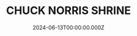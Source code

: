 ---
date: 2024-06-13T00:00:00.000Z
description: A shrine that @skap_ande dedicated to the most powerful of deities - Chuck Norris.
draft: false
icon: 2024-06-13-chuck-norris-shrine.webp
language: en
title: CHUCK NORRIS SHRINE
link: https://www.instagram.com/p/C9Ws6rlIuRn/?img_index=3
alt: A detail photo of a Chuck Norris shrine, featuring an action figure and a custom made aluminium sign that reads 'Whatever luck I had, I made.'

---